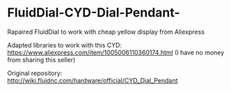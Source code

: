 # FluidDial-CYD-Dial-Pendant-
Rapaired FluidDial to work with cheap yellow display from Aliexpress

Adapted libraries to work with this CYD: https://www.aliexpress.com/item/1005006110360174.html (I have no money from sharing this seller)

Original repository: http://wiki.fluidnc.com/hardware/official/CYD_Dial_Pendant
